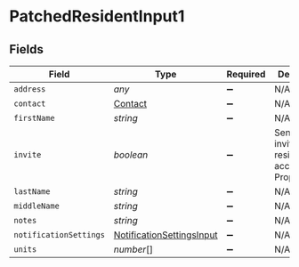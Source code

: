 # PatchedResidentInput1


## Fields

| Field                                                                         | Type                                                                          | Required                                                                      | Description                                                                   |
| ----------------------------------------------------------------------------- | ----------------------------------------------------------------------------- | ----------------------------------------------------------------------------- | ----------------------------------------------------------------------------- |
| `address`                                                                     | *any*                                                                         | :heavy_minus_sign:                                                            | N/A                                                                           |
| `contact`                                                                     | [Contact](../../models/shared/contact.md)                                     | :heavy_minus_sign:                                                            | N/A                                                                           |
| `firstName`                                                                   | *string*                                                                      | :heavy_minus_sign:                                                            | N/A                                                                           |
| `invite`                                                                      | *boolean*                                                                     | :heavy_minus_sign:                                                            | Send an invite to the resident to access PropertyMeld                         |
| `lastName`                                                                    | *string*                                                                      | :heavy_minus_sign:                                                            | N/A                                                                           |
| `middleName`                                                                  | *string*                                                                      | :heavy_minus_sign:                                                            | N/A                                                                           |
| `notes`                                                                       | *string*                                                                      | :heavy_minus_sign:                                                            | N/A                                                                           |
| `notificationSettings`                                                        | [NotificationSettingsInput](../../models/shared/notificationsettingsinput.md) | :heavy_minus_sign:                                                            | N/A                                                                           |
| `units`                                                                       | *number*[]                                                                    | :heavy_minus_sign:                                                            | N/A                                                                           |